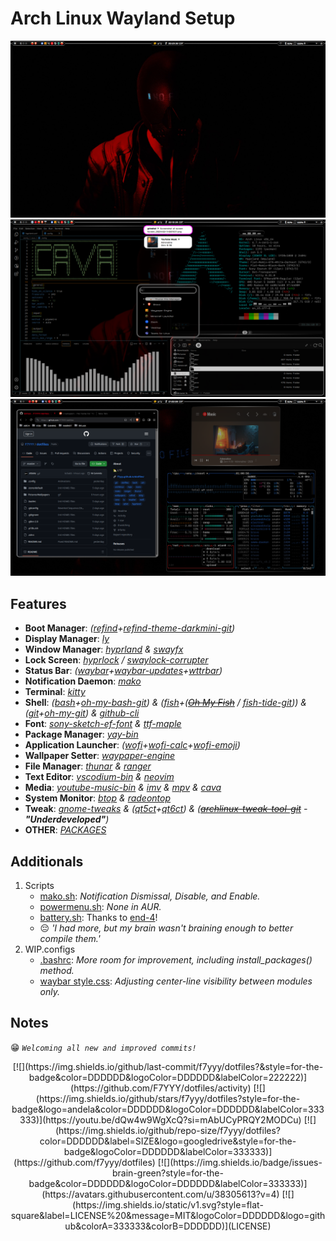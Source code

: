 # Arch Linux Wayland Setup
<img src="Pictures/Screenshots/.1.png">
<img src="Pictures/Screenshots/.2.png">
<img src="Pictures/Screenshots/.3.png">

## Features
- **Boot Manager**: *([refind](https://www.rodsbooks.com/refind)+[refind-theme-darkmini-git](https://github.com/LightAir/darkmini))*
- **Display Manager**: *[ly](https://github.com/fairyglade/ly)*
- **Window Manager**: *[hyprland](https://github.com/hyprwm/Hyprland) & [swayfx](https://github.com/WillPower3309/swayfx)*
- **Lock Screen**: *[hyprlock](https://github.com/hyprwm/hyprlock) / [swaylock-corrupter](https://github.com/r00tman/corrupter)*
- **Status Bar**: *([waybar](https://github.com/Alexays/Waybar)+[waybar-updates](https://github.com/L11R/waybar-updates)+[wttrbar](https://github.com/bjesus/wttrbar))*
- **Notification Daemon**: *[mako](https://github.com/emersion/mako)*
- **Terminal**: *[kitty](https://github.com/kovidgoyal/kitty)*
- **Shell**: *([bash](https://git.savannah.gnu.org/cgit/bash.git)+[oh-my-bash-git](https://github.com/ohmybash/oh-my-bash)) & ([fish](https://github.com/fish-shell/fish-shell)+(~~[Oh My Fish](https://github.com/oh-my-fish/oh-my-fish)~~ / [fish-tide-git](https://github.com/IlanCosman/tide))) & ([git](https://github.com/git/git)+[oh-my-git](https://github.com/arialdomartini/oh-my-git)) & [github-cli](https://github.com/cli/cli)*
- **Font**: *[sony-sketch-ef-font](http://www.ffonts.net/Sony-Sketch-EF.font) & [ttf-maple](https://github.com/subframe7536/maple-font)*
- **Package Manager**: *[yay-bin](https://github.com/Jguer/yay)*
- **Application Launcher**: *([wofi](https://hg.sr.ht/~scoopta/wofi)+[wofi-calc](https://github.com/Zeioth/wofi-calc.git)+[wofi-emoji](https://github.com/Zeioth/wofi-emoji))*
- **Wallpaper Setter**: *[waypaper-engine](https://github.com/0bCdian/Waypaper-Engine)*
- **File Manager**: *[thunar](https://docs.xfce.org/xfce/thunar/start) & [ranger](https://github.com/ranger/ranger)*
- **Text Editor**: *[vscodium-bin](https://github.com/VSCodium/vscodium) & [neovim](https://github.com/neovim/neovim)*
- **Media**: *[youtube-music-bin](https://github.com/th-ch/youtube-music) & [imv](https://sr.ht/~exec64/imv/) & [mpv](https://github.com/mpv-player/mpv) & [cava](https://github.com/karlstav/cava)*
- **System Monitor**: *[btop](https://github.com/aristocratos/btop) & [radeontop](https://github.com/clbr/radeontop)*
- **Tweak**: *[gnome-tweaks](https://gitlab.gnome.org/GNOME/gnome-tweaks) & ([qt5ct](https://qt5ct.sourceforge.io/)+[qt6ct](https://github.com/trialuser02/qt6ct)) & (~~[archlinux-tweak-tool-git](https://github.com/arcolinux/archlinux-tweak-tool)~~ - **"Underdeveloped"**)*
- **OTHER**: *[PACKAGES](PACKAGES)*

## Additionals
1. Scripts
   - [mako.sh](.config/wofi/scripts/mako.sh): *Notification Dismissal, Disable, and Enable.*
   - [powermenu.sh](.config/wofi/scripts/powermenu.sh): *None in AUR.*
   - [battery.sh](.config/hypr/scripts/battery.sh): Thanks to [end-4](https://github.com/end-4/dots-hyprland/blob/main/.config/hypr/hyprlock/status.sh)!
   - 😔 *'I had more, but my brain wasn't braining enough to better compile them.'*
2. WIP.configs
   - [.bashrc](.bashrc): *More room for improvement, including install_packages() method.*
   - [waybar style.css](.config/waybar/style.css): *Adjusting center-line visibility between modules only.*

## Notes
😁 *`Welcoming all new and improved commits!`*

<div align="center"> 
[![](https://img.shields.io/github/last-commit/f7yyy/dotfiles?&style=for-the-badge&color=DDDDDD&logoColor=DDDDDD&labelColor=222222)](https://github.com/F7YYY/dotfiles/activity)
[![](https://img.shields.io/github/stars/f7yyy/dotfiles?style=for-the-badge&logo=andela&color=DDDDDD&logoColor=DDDDDD&labelColor=333333)](https://youtu.be/dQw4w9WgXcQ?si=mAbUCyPRQY2MODCu)
[![](https://img.shields.io/github/repo-size/f7yyy/dotfiles?color=DDDDDD&label=SIZE&logo=googledrive&style=for-the-badge&logoColor=DDDDDD&labelColor=333333)](https://github.com/f7yyy/dotfiles)
[![](https://img.shields.io/badge/issues-brain-green?style=for-the-badge&color=DDDDDD&logoColor=DDDDDD&labelColor=333333)](https://avatars.githubusercontent.com/u/38305613?v=4)
[![](https://img.shields.io/static/v1.svg?style=flat-square&label=LICENSE%20&message=MIT&logoColor=DDDDDD&logo=github&colorA=333333&colorB=DDDDDD)](LICENSE)
</a>

</div>
